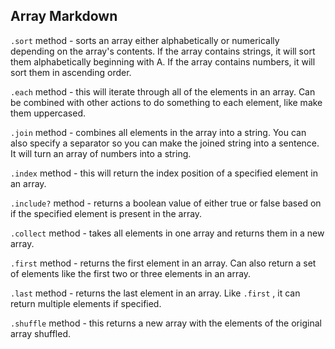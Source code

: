 ## Array Markdown
`.sort` method - sorts an array either alphabetically or numerically depending on the array's contents. If the array contains strings, it will sort them alphabetically beginning with A. If the array contains numbers, it will sort them in ascending order.

`.each` method - this will iterate through all of the elements in an array. Can be combined with other actions to do something to each element, like make them uppercased.

`.join` method - combines all elements in the array into a string. You can also specify a separator so you can make the joined string into a sentence. It will turn an array of numbers into a string.

`.index` method - this will return the index position of a specified element in an array.

`.include?` method - returns a boolean value of either true or false based on if the specified element is present in the array.

`.collect` method - takes all elements in one array and returns them in a new array.

`.first` method - returns the first element in an array. Can also return a set of elements like the first two or three elements in an array.

`.last` method - returns the last element in an array. Like `.first` , it can return multiple elements if specified.

`.shuffle` method - this returns a new array with the elements of the original array shuffled.
